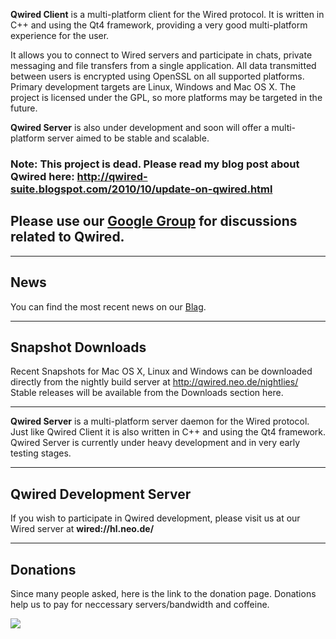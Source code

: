 **Qwired Client** is a multi-platform client for the Wired protocol. It is written in C++ and using the Qt4 framework, providing a very good multi-platform experience for the user.

It allows you to connect to Wired servers and participate in chats, private messaging and file transfers from a single application. All data transmitted between users is encrypted using OpenSSL on all supported platforms. Primary development targets are Linux, Windows and Mac OS X. The project is licensed under the GPL, so more platforms may be targeted in the future.

**Qwired Server** is also under development and soon will offer a multi-platform server aimed to be stable and scalable.


### Note: This project is dead. Please read my blog post about Qwired here: http://qwired-suite.blogspot.com/2010/10/update-on-qwired.html ###

## Please use our [Google Group](http://groups.google.com/group/qwired-suite) for discussions related to Qwired. ##



---

## News ##
You can find the most recent news on our [Blag](http://qwired-suite.blogspot.com/).


---


## Snapshot Downloads ##
Recent Snapshots for Mac OS X, Linux and Windows can be downloaded directly from the nightly build server at http://qwired.neo.de/nightlies/ Stable releases will be available from the Downloads section here.


---


**Qwired Server** is a multi-platform server daemon for the Wired protocol. Just like Qwired Client it is also written in C++ and using the Qt4 framework. Qwired Server is currently under heavy development and in very early testing stages.


---


## Qwired Development Server ##
If you wish to participate  in Qwired development, please visit us at our Wired server at
**wired://hl.neo.de/**


---


## Donations ##
Since many people asked, here is the link to the donation page.
Donations help us to pay for neccessary servers/bandwidth and coffeine.

[![](https://www.paypal.com/en_US/i/btn/btn_donate_LG.gif)](https://www.paypal.com/cgi-bin/webscr?cmd=_donations&business=b%2ebense%40ulrichbense%2ede&item_name=Qwired%2fMiu%20Project&item_number=Qwired%2fMiu&no_shipping=0&cn=Optional%20Rant&tax=0&currency_code=EUR&lc=US&bn=PP%2dDonationsBF&charset=UTF%2d8)